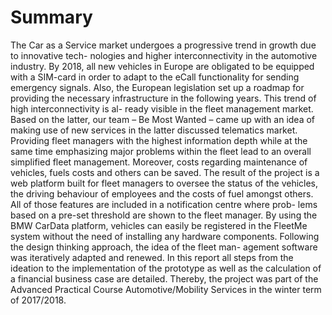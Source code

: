 # Summary
The Car as a Service market undergoes a progressive trend in growth due to innovative tech-
nologies and higher interconnectivity in the automotive industry. By 2018, all new vehicles in
Europe are obligated to be equipped with a SIM-card in order to adapt to the eCall functionality
for sending emergency signals. Also, the European legislation set up a roadmap for providing
the necessary infrastructure in the following years. This trend of high interconnectivity is al-
ready visible in the fleet management market.
Based on the latter, our team – Be Most Wanted – came up with an idea of making use of new
services in the latter discussed telematics market. Providing fleet managers with the highest
information depth while at the same time emphasizing major problems within the fleet lead to
an overall simplified fleet management. Moreover, costs regarding maintenance of vehicles,
fuels costs and others can be saved. The result of the project is a web platform built for fleet
managers to oversee the status of the vehicles, the driving behaviour of employees and the costs
of fuel amongst others. All of those features are included in a notification centre where prob-
lems based on a pre-set threshold are shown to the fleet manager. By using the BMW CarData
platform, vehicles can easily be registered in the FleetMe system without the need of installing
any hardware components. Following the design thinking approach, the idea of the fleet man-
agement software was iteratively adapted and renewed. In this report all steps from the ideation
to the implementation of the prototype as well as the calculation of a financial business case are
detailed. Thereby, the project was part of the Advanced Practical Course Automotive/Mobility
Services in the winter term of 2017/2018.
